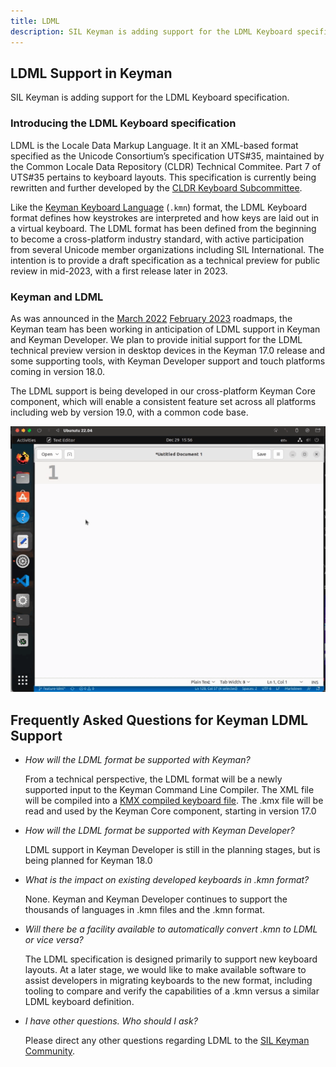 ```yaml
---
title: LDML
description: SIL Keyman is adding support for the LDML Keyboard specification.
---
```


## LDML Support in Keyman

SIL Keyman is adding support for the LDML Keyboard specification.

### Introducing the LDML Keyboard specification

LDML is the Locale Data Markup Language. It it an XML-based format specified as the Unicode Consortium’s specification UTS#35, maintained by the Common Locale Data Repository (CLDR) Technical Commitee. Part 7 of UTS#35 pertains to keyboard layouts. This specification is currently being rewritten and further developed by the [CLDR Keyboard Subcommittee](https://cldr.unicode.org/index/keyboard-workgroup).

Like the [Keyman Keyboard Language](https://help.keyman.com/developer/language/) (`.kmn`) format, the LDML Keyboard format defines how keystrokes are interpreted and how keys are laid out in a virtual keyboard.  The LDML format has been defined from the beginning to become a cross-platform industry standard, with active participation from several Unicode member organizations including SIL International.  The intention is to provide a draft specification as a technical preview for public review in mid-2023, with a first release later in 2023.

### Keyman and LDML

As was announced in the [March 2022](https://blog.keyman.com/2022/03/keyman-roadmap-march-2022/) [February 2023](https://blog.keyman.com/2023/02/keyman-roadmap-february-2023/) roadmaps, the Keyman team has been working in anticipation of LDML support in Keyman and Keyman Developer.  We plan to provide initial support for the LDML technical preview version in desktop devices in the Keyman 17.0 release and some supporting tools, with Keyman Developer support and touch platforms coming in version 18.0.

The LDML support is being developed in our cross-platform Keyman Core component, which will enable a consistent feature set across all platforms including web by version 19.0, with a common code base.

![Movie: Keyman on Linux, typing using an LDML keyboard](/cdn/dev/img/ldml-keyman-linux.gif)

## Frequently Asked Questions for Keyman LDML Support


- *How will the LDML format be supported with Keyman?*

  From a technical perspective, the LDML format will be a newly supported input to the Keyman Command Line Compiler. The XML file will be compiled into a <a href="https://help.keyman.com/developer/16.0/reference/file-types/kmx">KMX compiled keyboard file</a>. The .kmx file will be read and used by the Keyman Core component, starting in version 17.0</dd>

- *How will the LDML format be supported with Keyman Developer?*

    LDML support in Keyman Developer is still in the planning stages, but is being planned for Keyman 18.0

- *What is the impact on existing developed keyboards in .kmn format?*

  None. Keyman and Keyman Developer continues to support the thousands of languages in .kmn files and the .kmn format.

- *Will there be a facility available to automatically convert .kmn to LDML or vice versa?*

  The LDML specification is designed primarily to support new keyboard layouts. At a later stage, we would like to make available software to assist developers in migrating keyboards to the new format, including tooling to compare and verify the capabilities of a .kmn versus a similar LDML keyboard definition.

- *I have other questions. Who should I ask?*

  Please direct any other questions regarding LDML to the [SIL Keyman Community](https://community.software.sil.org/c/keyman).


